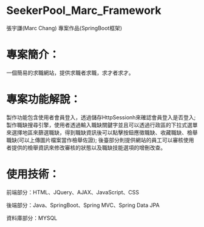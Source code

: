 # SeekerPool_Marc_Framework
張宇謙(Marc Chang) 專案作品(SpringBoot框架)

# 專案簡介：
一個簡易的求職網站，提供求職者求職，求才者求才。

# 專案功能解說：
製作功能包含使用者會員登入，透過儲存HttpSessionh來確認會員登入是否登入;製作職缺搜尋引擎，使用者透過輸入職缺關鍵字並且可以透過行政區的下拉式選單來選擇地區來篩選職缺，得到職缺資訊後可以點擊按鈕應徵職缺、收藏職缺、檢舉職缺(可以上傳圖片檔案當作檢舉佐證);
後臺部分則提供網站的員工可以審核使用者提供的檢舉資訊來修改審核的狀態以及職缺技能選項的增刪改查。

# 使用技術：

前端部分：HTML、JQuery、AJAX、JavaScript、CSS

後端部分：Java、SpringBoot、Spring MVC、Spring Data JPA

資料庫部分：MYSQL
